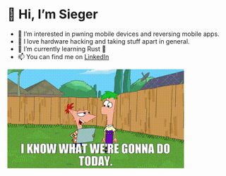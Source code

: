 👋 Hi, I’m Sieger
=================

- 👀 I’m interested in pwning mobile devices and reversing mobile apps.
- 💞️ I love hardware hacking and taking stuff apart in general.
- 🌱 I’m currently learning Rust :crab:
- 📫 You can find me on [LinkedIn](https://www.linkedin.com/in/sieger-v)

![Phineas and Ferb gif](/ca24c156-42ed-4ef2-9de1-7a73b11cc0ae_text.gif)


<!---

![Spongebob Gif](/TPtJ.gif)
![Reverse Engineer Gif](/NewFreeJay-max-1mb.gif)
- 💞️ I’m looking to collaborate on  
- 📫 How to reach me ...
-->
<!---
sieger82/sieger82 is a ✨ special ✨ repository because its `README.md` (this file) appears on your GitHub profile.
You can click the Preview link to take a look at your changes.
--->

